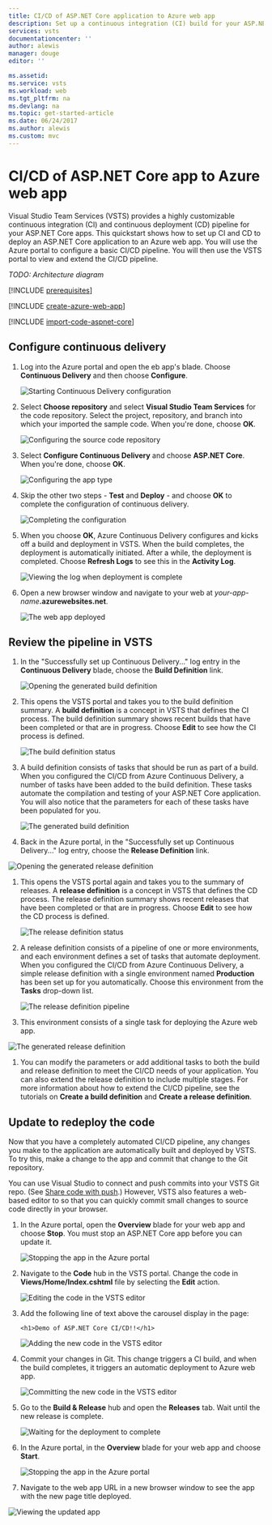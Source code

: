 ```yaml
---
title: CI/CD of ASP.NET Core application to Azure web app
description: Set up a continuous integration (CI) build for your ASP.NET Core application, and then a continuous deployment (CD) release to Azure web app using Visual Studio Team Services
services: vsts
documentationcenter: ''
author: alewis
manager: douge
editor: ''

ms.assetid:
ms.service: vsts
ms.workload: web
ms.tgt_pltfrm: na
ms.devlang: na
ms.topic: get-started-article
ms.date: 06/24/2017
ms.author: alewis
ms.custom: mvc
---
```


# CI/CD of ASP.NET Core app to Azure web app

Visual Studio Team Services (VSTS) provides a highly customizable continuous integration (CI) and continuous deployment (CD) pipeline for your
ASP.NET Core apps. This quickstart shows how to set up CI and CD to deploy an ASP.NET Core application to an Azure web app.
You will use the Azure portal to configure a basic CI/CD pipeline. You will then use the VSTS portal to view and extend the CI/CD pipeline.

_TODO: Architecture diagram_

[!INCLUDE [prerequisites](_shared/prerequisites.md)]

[!INCLUDE [create-azure-web-app](_shared/create-azure-web-app.md)]

[!INCLUDE [import-code-aspnet-core](_shared/import-code-aspnet-core.md)]

## Configure continuous delivery

1. Log into the Azure portal and open the eb app's blade. Choose **Continuous Delivery** and then choose **Configure**.

   ![Starting Continuous Delivery configuration](_img/aspnet-core-to-azure-webapp/continuous-delivery-intro.png)

1. Select **Choose repository** and select **Visual Studio Team Services** for the code repository. Select the project, repository, and branch into which your imported the sample code. When you're done, choose **OK**.
 
   ![Configuring the source code repository](_img/aspnet-core-to-azure-webapp/continuous-delivery-repository.png)

1. Select **Configure Continuous Delivery** and choose **ASP.NET Core**. When you're done, choose **OK**.

   ![Configuring the app type](_img/aspnet-core-to-azure-webapp/continuous-delivery-apptype.png)

1. Skip the other two steps - **Test** and **Deploy** - and choose **OK** to complete the configuration of continuous delivery.

   ![Completing the configuration](_img/aspnet-core-to-azure-webapp/continuous-delivery-complete.png)

1. When you choose **OK**, Azure Continuous Delivery configures and kicks off a build and deployment in VSTS.
   When the build completes, the deployment is automatically initiated.
   After a while, the deployment is completed. Choose **Refresh Logs** to see this in the **Activity Log**.

   ![Viewing the log when deployment is complete](_img/aspnet-core-to-azure-webapp/continuous-delivery-log2.png)

1. Open a new browser window and navigate to your web at _your-app-name_**.azurewebsites.net**.

   ![The web app deployed](_img/aspnet-core-to-azure-webapp/app-deployed.png)

## Review the pipeline in VSTS

1. In the "Successfully set up Continuous Delivery..." log entry in the **Continuous Delivery** blade, choose the **Build Definition** link.

   ![Opening the generated build definition](_img/aspnet-core-to-azure-webapp/review-links-build.png)

1. This opens the VSTS portal and takes you to the build definition summary. A **build definition** is a concept in VSTS that defines the CI process. The build definition summary shows recent builds that have been completed or that are in progress. Choose **Edit** to see how the CI process is defined.

   ![The build definition status](_img/aspnet-core-to-azure-webapp/build-status.png)

1. A build definition consists of tasks that should be run as part of a build. When you configured the CI/CD from Azure Continuous Delivery, a number of tasks have been added to the build definition. These tasks automate the compilation and testing of your ASP.NET Core application. You will also notice that the parameters for each of these tasks have been populated for you.

   ![The generated build definition](_img/aspnet-core-to-azure-webapp/build-definition.png)

1. Back in the Azure portal, in the "Successfully set up Continuous Delivery..." log entry, choose the **Release Definition** link.

  ![Opening the generated release definition](_img/aspnet-core-to-azure-webapp/review-links-release.png)

1. This opens the VSTS portal again and takes you to the summary of releases. A **release definition** is a concept in VSTS that defines the CD process. The release definition summary shows recent releases that have been completed or that are in progress. Choose **Edit** to see how the CD process is defined.

   ![The release definition status](_img/aspnet-core-to-azure-webapp/release-status.png)

1. A release definition consists of a pipeline of one or more environments, and each environment defines a set of tasks that automate deployment.
   When you configured the CI/CD from Azure Continuous Delivery, a simple release definition with a single environment named **Production** has been set up for you automatically.
   Choose this environment from the **Tasks** drop-down list.

   ![The release definition pipeline](_img/aspnet-core-to-azure-webapp/release-pipeline.png)

1.  This environment consists of a single task for deploying the Azure web app.

   ![The generated release definition](_img/aspnet-core-to-azure-webapp/release-definition.png)

1. You can modify the parameters or add additional tasks to both the build and release definition to meet the CI/CD needs of your application. You can also extend the release definition to include multiple stages. For more information about how to extend the CI/CD pipeline, see the tutorials on **Create a build definition** and **Create a release definition**.

## Update to redeploy the code

Now that you have a completely automated CI/CD pipeline, any changes you make to the application are automatically built and deployed by VSTS. To try this, make a change to the app and commit that change to the Git repository.

You can use Visual Studio to connect and push commits into your VSTS Git repo. (See [Share code with push](https://www.visualstudio.com/docs/git/tutorial/pushing).) However, VSTS also features a web-based editor to so that you can quickly commit small changes to source code directly in your browser.

1. In the Azure portal, open the **Overview** blade for your web app and choose **Stop**.
   You must stop an ASP.NET Core app before you can update it.  

   ![Stopping the app in the Azure portal](_img/aspnet-core-to-azure-webapp/stop-app.png)

1. Navigate to the **Code** hub in the VSTS portal. Change the code in **Views/Home/Index.cshtml** file by selecting the **Edit** action.

   ![Editing the code in the VSTS editor](_img/aspnet-core-to-azure-webapp/edit-in-vsts.png)

1. Add the following line of text above the carousel display in the page:

   ```
   <h1>Demo of ASP.NET Core CI/CD!!</h1>
   ```

   ![Adding the new code in the VSTS editor](_img/aspnet-core-to-azure-webapp/add-code.png)

1. Commit your changes in Git. This change triggers a CI build, and when the build completes, it triggers an automatic deployment to Azure web app.

   ![Committing the new code in the VSTS editor](_img/aspnet-core-to-azure-webapp/commit-code.png)

1. Go to the **Build &amp; Release** hub and open the **Releases** tab. Wait until the new release is complete.

   ![Waiting for the deployment to complete](_img/aspnet-core-to-azure-webapp/wait-for-release.png)

1. In the Azure portal, in the **Overview** blade for your web app and choose **Start**.

   ![Stopping the app in the Azure portal](_img/aspnet-core-to-azure-webapp/stop-app.png)

1.  Navigate to the web app URL in a new browser window to see the app with the new page title deployed.

   ![Viewing the updated app](_img/aspnet-core-to-azure-webapp/updated-app.png)

